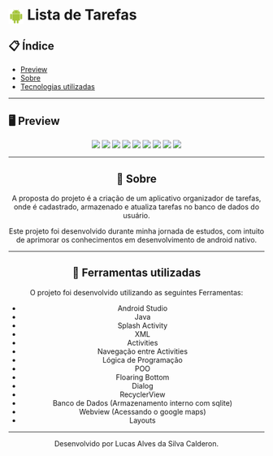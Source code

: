 # <img align="center" alt="Daniel-HTML" height="30" width="30" src="https://raw.githubusercontent.com/devicons/devicon/master/icons/android/android-original.svg"> Lista de Tarefas




<div align="center">
</div>

## 📋 Índice

- [Preview](#-Preview)
- [Sobre](#-Sobre)
- [Tecnologias utilizadas](#-Ferramentas-utilizadas)

---

## 🖥 Preview

<div align="center">
 <img src="https://user-images.githubusercontent.com/87238842/184022788-b4f46431-d81a-48b0-b2d6-a39a29802045.gif" width="140">
 <img src="https://user-images.githubusercontent.com/87238842/184021498-a5c1c327-ca17-4948-b897-774ad73a75c3.png" width="150">
 <img src="https://user-images.githubusercontent.com/87238842/184021481-dfe79616-9f87-4a01-ae5f-3e4cbabc8ef5.png" width="150">
 <img src="https://user-images.githubusercontent.com/87238842/184021488-85d1f2c4-16bc-4c4f-8824-6551e0d6c1d6.png" width="150">
 <img src="https://user-images.githubusercontent.com/87238842/184021489-a76bd946-5b12-45e4-a0f8-4e0707b77d1f.png" width="150">
 <img src="https://user-images.githubusercontent.com/87238842/184021492-28df57bf-9ee1-421c-b765-44b1638c4171.png" width="150">
 <img src="https://user-images.githubusercontent.com/87238842/184022190-4dcb6a6d-b715-4083-a91f-add6d2ced997.png" width="150">
 <img src="https://user-images.githubusercontent.com/87238842/184022191-1bd2a801-2bc8-4305-bd19-df3244828e94.png" width="150">
 <img src="https://user-images.githubusercontent.com/87238842/184022193-087bd44e-86be-4081-9da9-810498925d7d.png" width="150">
 
 


---

## 📖 Sobre

A proposta do projeto é a criação de um aplicativo organizador de tarefas, onde é cadastrado, armazenado e atualiza tarefas no banco de dados do usuário.
 
Este projeto foi desenvolvido durante minha jornada de estudos, com intuito de aprimorar os conhecimentos em desenvolvimento de android nativo.

---

## 🚀 Ferramentas utilizadas

O projeto foi desenvolvido utilizando as seguintes Ferramentas:

- Android Studio
- Java
- Splash Activity
- XML
- Activities
- Navegação entre Activities
- Lógica de Programação
- POO
- Floaring Bottom
- Dialog
- RecyclerView
- Banco de Dados (Armazenamento interno com sqlite)
- Webview (Acessando o google maps)
 - Layouts

---

Desenvolvido por Lucas Alves da Silva Calderon.
